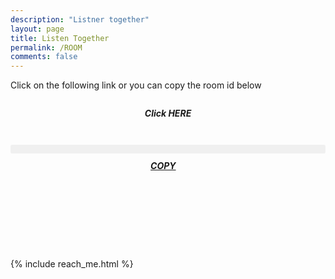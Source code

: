 ```yaml
---
description: "Listner together"
layout: page
title: Listen Together
permalink: /ROOM
comments: false
---
```


<div class="row justify-content-between">
  <div class="col-md-8 pr-5">

  <p>Click on the following link or you can copy the room id below</p>

  <h5 id="click-here" style="text-align:center;margin-top: 2em;">Click HERE</a></h5>

<div style="margin-top: 3em;margin-bottom: 10em;">
    <div style="font-size: .8em;border-radius: .3em;text-align:center;padding: .6em; background: #f0f0f0;" id="roomId"> </div> 
    <h5 id="copy" style="text-align:center;margin-top: .8em;"> 
     <a href="">COPY<img style="width: .9em; height: .9em; margin-left: .2em;" src="{{ site.baseurl }}/assets/images/copy.png" /></a>
    </h5>
</div>
</div>
  <div class="col-md-4">
    <div class="sticky-top" style="top: 120px;">
      {% include reach_me.html %}
    </div>
  </div>
</div>

 <script src="{{ site.baseurl }}/assets/js/listen-together.js"> </script>

